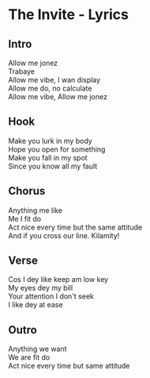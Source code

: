 # The Invite - Lyrics

## Intro
Allow me jonez  
Trabaye  
Allow me vibe, I wan display  
Allow me do, no calculate  
Allow me vibe, Allow me jonez  

## Hook  
Make you lurk in my body  
Hope you open for something  
Make you fall in my spot  
Since you know all my fault  

## Chorus  
Anything me like  
Me I fit do  
Act nice every time but the same attitude  
And if you cross our line. Kilamity!

## Verse  
Cos I dey like keep am low key  
My eyes dey my bill  
Your attention I don't seek  
I like dey at ease  

## Outro  
Anything we want  
We are fit do  
Act nice every time but same attitude
